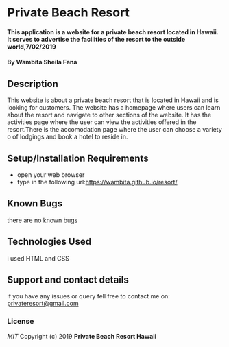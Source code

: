 # Private Beach Resort
#### This application is a website for a private beach resort located in Hawaii. It serves to advertise the facilities of the resort to the outside world,7/02/2019
#### By **Wambita Sheila Fana**
## Description
This website is about a  private beach resort that is located in Hawaii and is looking for customers. The website has a homepage where users can learn about the resort and navigate to other sections of the website. It has the activities page where the user can view the activities offered in the resort.There is the accomodation page where the user can choose a variety o
of lodgings and book a hotel to reside in.
## Setup/Installation Requirements
* open your web browser
* type in the following url:https://wambita.github.io/resort/
## Known Bugs
there are no known bugs
## Technologies Used
 i used HTML and CSS
## Support and contact details
if you have any issues or query fell free to contact me on: privateresort@gmail.com 
### License
*MIT*
Copyright (c) 2019 **Private Beach Resort Hawaii**
  
